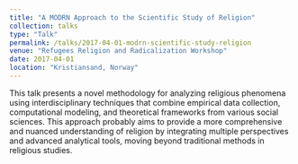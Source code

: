 ```yaml
---
title: "A MODRN Approach to the Scientific Study of Religion" 
collection: talks
type: "Talk"
permalink: /talks/2017-04-01-modrn-scientific-study-religion
venue: "Refugees Religion and Radicalization Workshop"
date: 2017-04-01
location: "Kristiansand, Norway"
---
```

This talk presents a novel methodology for analyzing religious phenomena using interdisciplinary techniques that combine empirical data collection, computational modeling, and theoretical frameworks from various social sciences. This approach probably aims to provide a more comprehensive and nuanced understanding of religion by integrating multiple perspectives and advanced analytical tools, moving beyond traditional methods in religious studies.
